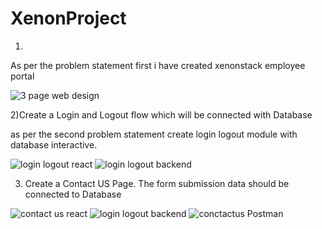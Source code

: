 # XenonProject
1)
As per the problem statement first i have created xenonstack employee portal

![3 page web design](https://github.com/Shubham2886/XenonProject/assets/101943611/3d46c5c8-7050-4c8b-b6a0-2c6dd3c44539)


2)Create a Login and Logout flow which will be connected with Database

as per the second problem statement create login logout module with database interactive.

![login logout react](https://github.com/Shubham2886/XenonProject/assets/101943611/545f41c1-33c8-48c7-9f2d-9150d862aba4)
![login logout backend](https://github.com/Shubham2886/XenonProject/assets/101943611/5f1fd720-3e2d-48ca-a684-0b3e0097fb60)

3) Create a Contact US Page. The form submission data should be connected to Database

![contact us react](https://github.com/Shubham2886/XenonProject/assets/101943611/bcf857bb-faa0-4180-90f2-9e832bfcbad0)
![login logout backend](https://github.com/Shubham2886/XenonProject/assets/101943611/095ff995-5787-40e7-b66d-d88cbe7b6161)
![conctactus Postman](https://github.com/Shubham2886/XenonProject/assets/101943611/b073c1af-8fde-46f7-bd70-b0362af701a2)

  




